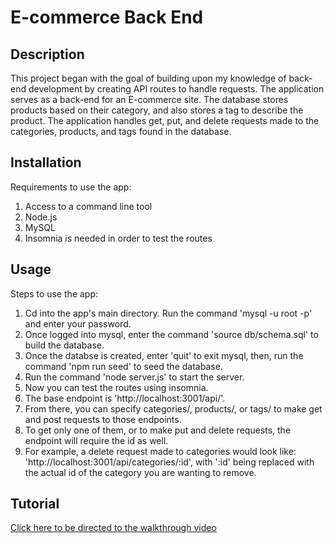 # E-commerce Back End

## Description
This project began with the goal of building upon my knowledge of back-end development by creating API routes to handle requests. The application serves as a back-end for an E-commerce site. The database stores products based on their category, and also stores a tag to describe the product. The application handles get, put, and delete requests made to the categories, products, and tags found in the database.
## Installation
Requirements to use the app:
1. Access to a command line tool
2. Node.js
3. MySQL
4. Insomnia is needed in order to test the routes

## Usage
Steps to use the app:
1. Cd into the app's main directory. Run the command 'mysql -u root -p' and enter your password.
2. Once logged into mysql, enter the command 'source db/schema.sql' to build the database.
3. Once the databse is created, enter 'quit' to exit mysql, then, run the command 'npm run seed' to seed the database.
4. Run the command 'node server.js' to start the server.
5. Now you can test the routes using insomnia.
6. The base endpoint is 'http://localhost:3001/api/'. 
7. From there, you can specify categories/, products/, or tags/ to make get and post requests to those endpoints.
6. To get only one of them, or to make put and delete requests, the endpoint will require the id as well.
8. For example, a delete request made to categories would look like: 'http://localhost:3001/api/categories/:id', with ':id' being replaced with the actual id of the category you are wanting to remove.

## Tutorial
[Click here to be directed to the walkthrough video](https://drive.google.com/file/d/1kBvuaoN1P8WT2dcyurg92s6R3Tzgv8Rb/view)
